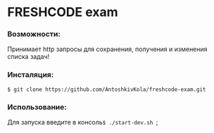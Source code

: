 # FRESHCODE exam 

### Возможности:
 Принимает http запросы для сохранения, получения и изменения списка задач!

### Инсталяция: 

`$ git clone https://github.com/AntoshkivKola/freshcode-exam.git`

### Использование:  
 Для запуска введите в консоль`$ ./start-dev.sh `; 
